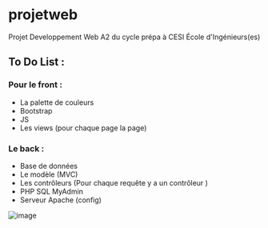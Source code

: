# projetweb

Projet Developpement Web A2 du cycle prépa à CESI École d'Ingénieurs(es)

## To Do List : 

### Pour le front : 
- La palette de couleurs
- Bootstrap 
- JS
- Les views (pour chaque page la page)

### Le back :        
- Base de données
- Le modèle (MVC)
- Les contrôleurs (Pour chaque requête y a un contrôleur )
- PHP SQL MyAdmin
- Serveur Apache (config)

![image](https://user-images.githubusercontent.com/95038775/159140729-33f87d79-62af-4b92-92f0-7212d595d5de.png)
